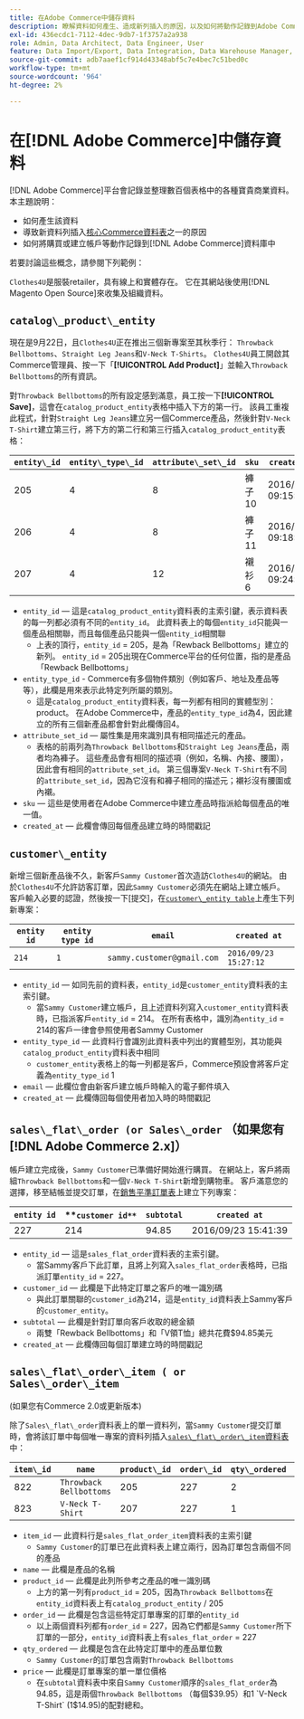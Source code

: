 ```yaml
---
title: 在Adobe Commerce中儲存資料
description: 瞭解資料如何產生、造成新列插入的原因，以及如何將動作記錄到Adobe Commerce資料庫中。
exl-id: 436ecdc1-7112-4dec-9db7-1f3757a2a938
role: Admin, Data Architect, Data Engineer, User
feature: Data Import/Export, Data Integration, Data Warehouse Manager, Commerce Tables
source-git-commit: adb7aaef1cf914d43348abf5c7e4bec7c51bed0c
workflow-type: tm+mt
source-wordcount: '964'
ht-degree: 2%

---
```


# 在[!DNL Adobe Commerce]中儲存資料

[!DNL Adobe Commerce]平台會記錄並整理數百個表格中的各種寶貴商業資料。 本主題說明：

* 如何產生該資料
* 導致新資料列插入[核心Commerce資料表](../data-warehouse-mgr/common-mage-tables.md)之一的原因
* 如何將購買或建立帳戶等動作記錄到[!DNL Adobe Commerce]資料庫中

若要討論這些概念，請參閱下列範例：

`Clothes4U`是服裝retailer，具有線上和實體存在。 它在其網站後使用[!DNL Magento Open Source]來收集及組織資料。

## `catalog\_product\_entity`

現在是9月22日，且`Clothes4U`正在推出三個新專案至其秋季行： `Throwback Bellbottoms`、`Straight Leg Jeans`和`V-Neck T-Shirts`。 `Clothes4U`員工開啟其Commerce管理員、按一下「**[!UICONTROL Add Product]**」並輸入`Throwback Bellbottoms`的所有資訊。

對`Throwback Bellbottoms`的所有設定感到滿意，員工按一下&#x200B;**[!UICONTROL Save]**，這會在`catalog_product_entity`表格中插入下方的第一行。 該員工重複此程式，針對`Straight Leg Jeans`建立另一個Commerce產品，然後針對`V-Neck T-Shirt`建立第三行，將下方的第二行和第三行插入`catalog_product_entity`表格：

| **`entity\_id`** | **`entity\_type\_id`** | **`attribute\_set\_id`** | **`sku`** | **`created\_at`** |
|---|---|---|---|---|
| 205 | 4 | 8 | 褲子10 | 2016/09/22 09:15:43 |
| 206 | 4 | 8 | 褲子11 | 2016/09/22 09:18:17 |
| 207 | 4 | 12 | 襯衫6 | 2016/09/22 09:24:02 |

* `entity_id` — 這是`catalog_product_entity`資料表的主索引鍵，表示資料表的每一列都必須有不同的`entity_id`。 此資料表上的每個`entity_id`只能與一個產品相關聯，而且每個產品只能與一個`entity_id`相關聯
   * 上表的頂行，`entity_id` = 205，是為「Rewback Bellbottoms」建立的新列。 `entity_id` = 205出現在Commerce平台的任何位置，指的是產品「Rewback Bellbottoms」
* `entity_type_id` - Commerce有多個物件類別（例如客戶、地址及產品等等），此欄是用來表示此特定列所屬的類別。
   * 這是`catalog_product_entity`資料表，每一列都有相同的實體型別： product。 在Adobe Commerce中，產品的`entity_type_id`為4，因此建立的所有三個新產品都會針對此欄傳回4。
* `attribute_set_id` — 屬性集是用來識別具有相同描述元的產品。
   * 表格的前兩列為`Throwback Bellbottoms`和`Straight Leg Jeans`產品，兩者均為褲子。 這些產品會有相同的描述項（例如，名稱、內接、腰圍），因此會有相同的`attribute_set_id`。 第三個專案`V-Neck T-Shirt`有不同的`attribute_set_id`，因為它沒有和褲子相同的描述元；襯衫沒有腰圍或內襯。
* `sku` — 這些是使用者在Adobe Commerce中建立產品時指派給每個產品的唯一值。
* `created_at` — 此欄會傳回每個產品建立時的時間戳記

## `customer\_entity`

新增三個新產品後不久，新客戶`Sammy Customer`首次造訪`Clothes4U`的網站。 由於`Clothes4U`不允許訪客訂單，因此`Sammy Customer`必須先在網站上建立帳戶。 客戶輸入必要的認證，然後按一下[提交]，在[`customer\_entity table`](../data-warehouse-mgr/cust-ent-table.md)上產生下列新專案：

| **`entity id`** | **`entity type id`** | **`email`** | **`created at`** |
|---|---|---|---|
| `214` | `1` | `sammy.customer@gmail.com` | `2016/09/23 15:27:12` |

* `entity_id` — 如同先前的資料表，`entity_id`是`customer_entity`資料表的主索引鍵。
   * 當`Sammy Customer`建立帳戶，且上述資料列寫入`customer_entity`資料表時，已指派客戶`entity_id` = 214。 在所有表格中，識別為`entity_id` = 214的客戶一律會參照使用者Sammy Customer
* `entity_type_id` — 此資料行會識別此資料表中列出的實體型別，其功能與`catalog_product_entity`資料表中相同
   * `customer_entity`表格上的每一列都是客戶，Commerce預設會將客戶定義為`entity_type_id` 1
* `email` — 此欄位會由新客戶建立帳戶時輸入的電子郵件填入
* `created_at` — 此欄傳回每個使用者加入時的時間戳記

## `sales\_flat\_order (or Sales\_order` （如果您有[!DNL Adobe Commerce 2.x]）

帳戶建立完成後，`Sammy Customer`已準備好開始進行購買。 在網站上，客戶將兩組`Throwback Bellbottoms`和一個`V-Neck T-Shirt`新增到購物車。 客戶滿意您的選擇，移至結帳並提交訂單，在[銷售平準訂單表](../data-warehouse-mgr/sales-flat-order-table.md)上建立下列專案：

| **`entity id`** | **`customer id**` | **`subtotal`** | **`created at`** |
|---|---|---|---|
| 227 | 214 | 94.85 | 2016/09/23 15:41:39 |

* `entity_id` — 這是`sales_flat_order`資料表的主索引鍵。
   * 當Sammy客戶下此訂單，且將上列寫入`sales_flat_order`表格時，已指派訂單`entity_id` = 227。
* `customer_id` — 此欄是下此特定訂單之客戶的唯一識別碼
   * 與此訂單關聯的`customer_id`為214，這是`entity_id`資料表上Sammy客戶的`customer_entity`。
* `subtotal` — 此欄是針對訂單向客戶收取的總金額
   * 兩雙「Rewback Bellbottoms」和「V領T恤」總共花費$94.85美元
* `created_at` — 此欄傳回每個訂單建立時的時間戳記

## `sales\_flat\_order\_item ( or Sales\_order\_item`

(如果您有Commerce 2.0或更新版本)

除了`Sales\_flat\_order`資料表上的單一資料列，當`Sammy Customer`提交訂單時，會將該訂單中每個唯一專案的資料列插入[`sales\_flat\_order\_item`資料表](../data-warehouse-mgr/sales-flat-order-item-table.md)中：

| **`item\_id`** | **`name`** | **`product\_id`** | **`order\_id`** | **`qty\_ordered`** | **`price`** |
|---|---|---|---|---|---|
| 822 | `Throwback Bellbottoms` | 205 | 227 | 2 | 39.95 |
| 823 | `V-Neck T-Shirt` | 207 | 227 | 1 | 14.95 |

* `item_id` — 此資料行是`sales_flat_order_item`資料表的主索引鍵
   * `Sammy Customer`的訂單已在此資料表上建立兩行，因為訂單包含兩個不同的產品
* `name` — 此欄是產品的名稱
* `product_id` — 此欄是此列所參考之產品的唯一識別碼
   * 上方的第一列有`product_id` = 205，因為`Throwback Bellbottoms`在`entity_id`資料表上有`catalog_product_entity` / 205
* `order_id` — 此欄是包含這些特定訂單專案的訂單的`entity_id`
   * 以上兩個資料列都有`order_id` = 227，因為它們都是`Sammy Customer`所下訂單的一部分，`entity_id`資料表上有`sales_flat_order` = 227
* `qty_ordered` — 此欄是包含在此特定訂單中的產品單位數
   * `Sammy Customer`的訂單包含兩對`Throwback Bellbottoms`
* `price` — 此欄是訂單專案的單一單位價格
   * 在`subtotal`資料表中來自`Sammy Customer`順序的`sales_flat_order`為94.85，這是兩個`Throwback Bellbottoms` （每個$39.95）和1 `V-Neck T-Shirt` (1$14.95)的配對總和。
